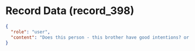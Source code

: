 # Record Data (record_398)

```json
{
  "role": "user",
  "content": "Does this person - this brother have good intentions? or are you able to see not good ones? "
}
```
